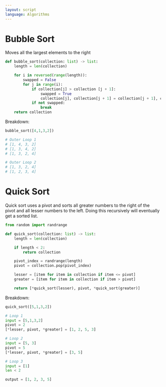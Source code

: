 ```yaml
---
layout: script
language: Algorithms
---
```


# Bubble Sort

Moves all the largest elements to the right

```python
def bubble_sort(collection: list) -> list:
    length = len(collection)

    for i in reversed(range(length)):
        swapped = False
        for j in range(i):
            if collection[j] > collection [j + 1]:
                swapped = True
                collection[j], collection[j + 1] = collection[j + 1], collection[j]
            if not swapped:
                break
    return collection
```

Breakdown:

```python
bubble_sort([4,1,3,2])

# Outer Loop 1
# [1, 4, 3, 2]
# [1, 3, 4, 2]
# [1, 3, 2, 4]

# Outer Loop 2
# [1, 3, 2, 4]
# [1, 2, 3, 4]
```

# Quick Sort

Quick sort uses a pivot and sorts all greater numbers to the right of the pivot and all lesser numbers to the left. Doing this recursively will eventually get a sorted list.

```python
from random import randrange

def quick_sort(collection: list) -> list:
    length = len(collection)

    if length < 2:
        return collection

    pivot_index = randrange(length)
    pivot = collection.pop(pivot_index)

    lesser = [item for item in collection if item <= pivot]
    greater = [item for item in collection if item > pivot]

    return [*quick_sort(lesser), pivot, *quick_sort(greater)]

```

Breakdown:

```python
quick_sort([5,1,3,2])

# Loop 1
input = [5,1,3,2]
pivot = 2
[*lesser, pivot, *greater] = [1, 2, 5, 3]

# Loop 2
input = [5, 3]
pivot = 5
[*lesser, pivot, *greater] = [3, 5]

# Loop 3
input = [1]
len < 2

output = [1, 2, 3, 5]
```